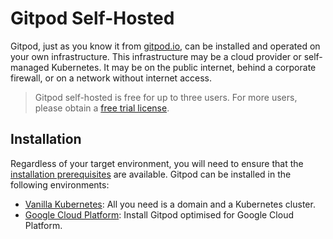 # Gitpod Self-Hosted

Gitpod, just as you know it from [gitpod.io](https://gitpod.io), can be installed and operated on your own infrastructure.
This infrastructure may be a cloud provider or self-managed Kubernetes. It may be on the public internet, behind a corporate firewall, or on a network without internet access.

  > Gitpod self-hosted is free for up to three users.
  > For more users, please obtain a [free trial license](https://gitpod.io/selfhosted-trial/).

## Installation

Regardless of your target environment, you will need to ensure that the [installation prerequisites](../install/01-prepare-installation/) are available.
Gitpod can be installed in the following environments:
* [Vanilla Kubernetes](../install/10-install-on_kubernetes/): All you need is a domain and a Kubernetes cluster.
* [Google Cloud Platform](../install/11_install_on_gcp_script/): Install Gitpod optimised for Google Cloud Platform.
